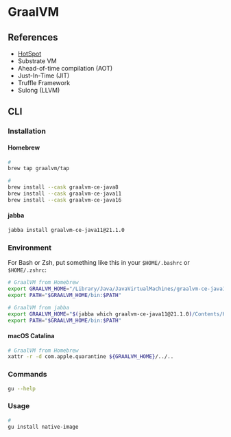 # GraalVM

## References

- [HotSpot](/hotspot.md)
- Substrate VM
- Ahead-of-time compilation (AOT)
- Just-In-Time (JIT)
- Truffle Framework
- Sulong (LLVM)

<!--
https://www.linkedin.com/learning/java-microservices-with-graalvm/running-java-faster-with-graalvm
-->

## CLI

### Installation

#### Homebrew

```sh
#
brew tap graalvm/tap

#
brew install --cask graalvm-ce-java8
brew install --cask graalvm-ce-java11
brew install --cask graalvm-ce-java16
```

#### jabba

```sh
jabba install graalvm-ce-java11@21.1.0
```

### Environment

For Bash or Zsh, put something like this in your `$HOME/.bashrc` or `$HOME/.zshrc`:

```sh
# GraalVM from Homebrew
export GRAALVM_HOME="/Library/Java/JavaVirtualMachines/graalvm-ce-java11-21.1.0/Contents/Home"
export PATH="$GRAALVM_HOME/bin:$PATH"

# GraalVM from jabba
export GRAALVM_HOME="$(jabba which graalvm-ce-java11@21.1.0)/Contents/Home"
export PATH="$GRAALVM_HOME/bin:$PATH"
```

#### macOS Catalina

```sh
# GraalVM from Homebrew
xattr -r -d com.apple.quarantine ${GRAALVM_HOME}/../..
```

### Commands

```sh
gu --help
```

### Usage

```sh
#
gu install native-image
```
